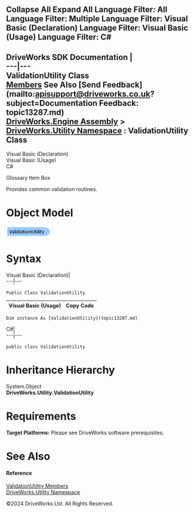        

 Collapse All Expand All  Language Filter: All  Language Filter: Multiple  Language Filter: Visual Basic (Declaration) Language Filter: Visual Basic (Usage) Language Filter: C#  
---  
DriveWorks SDK Documentation  |   
---|---  
ValidationUtility Class   
[Members](topic13288.md) See Also [Send Feedback](mailto:apisupport@driveworks.co.uk?subject=Documentation Feedback: topic13287.md)  
[DriveWorks.Engine Assembly](topic2156.md) > [DriveWorks.Utility Namespace](topic13190.md) : ValidationUtility Class  
---  
  
Visual Basic (Declaration)    
Visual Basic (Usage)    
C# 

Glossary Item Box

Provides common validation routines. 

# Object Model

![](dotnetdiagramimages/image726.png)

# Syntax

Visual Basic (Declaration)|   
---|---  
      
    
    Public Class ValidationUtility   
  
Visual Basic (Usage)| Copy Code  
---|---  
      
    
    Dim instance As [ValidationUtility](topic13287.md)  
  
C#|   
---|---  
      
    
    public class ValidationUtility   
  
# Inheritance Hierarchy

System.Object  
**DriveWorks.Utility.ValidationUtility**  


# Requirements

**Target Platforms:** Please see DriveWorks software prerequisites.

# See Also

#### Reference

[ValidationUtility Members](topic13288.md)   
[DriveWorks.Utility Namespace](topic13190.md)

©2024 DriveWorks Ltd. All Rights Reserved.
